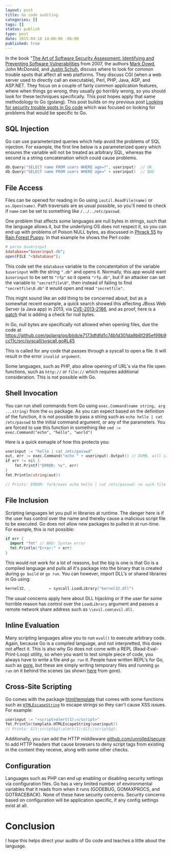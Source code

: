 ```yaml
---
layout: post
title: Go code auditing
categories: []
tags: []
status: publish
type: post
date: 2015-04-18 14:00:00 -06:00
published: true
---
```


In the book "[The Art of Software Security Assessment: Identifying and Preventing Software Vulnerabilities](http://www.amazon.com/Art-Software-Security-Assessment-Vulnerabilities/dp/0321444426) from 2007, the authors [Mark Dowd](https://twitter.com/mdowd), John McDonald, and [Justin Schuh](https://twitter.com/justinschuh), discuss where to look for common trouble spots that affect all web platforms.  They discuss CGI (when a web server used to directly call an executable), Perl, PHP, Java, ASP, and ASP.NET. They focus on a couple of fairly common application features, where when things go wrong, they usually go horribly wrong, so you should look for these techniques specifically.  This post hopes apply that same methodology to Go (golang).  This post builds on my previous post [Looking for security trouble spots in Go code](http://0xdabbad00.com/2015/04/12/looking_for_security_trouble_spots_in_go_code/) which was focused on looking for problems that would be specific to Go.



SQL Injection
-------------
Go can use parameterized queries which help avoid the problems of SQL injection.  For example, the first line below is a parameterized query which ensures the variable will not be treated as arbitrary SQL, whereas the second is a string concatenation which could cause problems.

```go
db.Query("SELECT name FROM users WHERE age=?", userinput)  // OK
db.Query("SELECT name FROM users WHERE age=" + userinput)  // BAD
```


File Access
-----------
Files can be opened for reading in Go using `ioutil.ReadFile(name)` or `os.Open(name)`.  Path traversals are as usual possible, so you'll need to check if `name` can be set to something like `/../../etc/passwd`.

One problem that affects some languages are null bytes in strings, such that the language allows it, but the underlying OS does not respect it, so you can end up with problems of Poison NULL bytes, as discussed in [Phrack 55](http://phrack.org/issues/55/7.html) by [Rain Forest Puppy](https://twitter.com/j4istal).  In that example he shows the Perl code:

```perl
# parse $userinput
$database="$userinput.db";
open(FILE "<$database");
```

This code set the `$database` variable to the concatentation of the variable `$userinput` with the string `".db"` and opens it.  Normally, this app would want `$userinput` to be set to `"rfp"` so it opens `"rfp.db"`, but if an attacker can set the variable to `"secretfile\0"`, then instead of failing to find `"secretfile\0.db"` it would open and read `"secretfile"`.  

This might sound like an odd thing to be concerned about, but as a somewhat recent example, a quick search showed this affecting JBoss Web Server (a Java app) in 2013, via [CVE-2013-2186](https://web.nvd.nist.gov/view/vuln/detail?vulnId=CVE-2013-2186), and as proof, here is a [patch](https://git.centos.org/patch/rpms!thermostat1-apache-commons-fileupload/d140978788ad80704e0fac41c86a926191e0b05b/SOURCES!CVE-2013-2186-commons-fileupload.patch) that is adding a check for null bytes.

In Go, null bytes are specifically not allowed when opening files, due the code at https://github.com/golang/go/blob/e7173dfdfd1c74b1d301da9b6f295ef99b9cc11c/src/syscall/syscall.go#L45

This is called for any code that passes through a syscall to open a file.  It will result in the error `invalid argument`. 

Some languages, such as PHP, also allow opening of URL's via the file open functions, such as `http://` or `file://` which requires additional consideration.  This is not possible with Go. 


Shell Invocation
----------------
You can run shell commands from Go using `exec.Command(name string, arg ...string)` from the `os` package. As you can expect based on the definition of the function, it is not possible to pass a string such as `echo hello | cat /etc/passwd` to the initial command argument, or any of the parameters.  You are forced to use this function in something like `cmd := exec.Command("echo", "hello", "world")`

Here is a quick exmaple of how this protects you:

```go
userinput := "hello | cat /etc/passwd"
out, err := exec.Command("echo " + userinput).Output() // DUMB, will cause errors
if err != nil {
	fmt.Printf("ERROR: %v", err)
}
fmt.Println(string(out))

// Prints: ERROR: fork/exec echo hello | cat /etc/passwd: no such file or directory
```



File Inclusion
--------------
Scripting languages let you pull in libraries at runtime.  The danger here is if the user has control over the name and thereby cause a malicious script file to be executed.  Go does not allow new packages to pulled in at run-time.  For example, this is not possible:

```Go
if err {
  import "fmt" // BAD: Syntax error
  fmt.Println("Error:" + err)
}
```

This would not work for a lot of reasons, but the big is one is that Go is a compiled language and pulls all it's package into the binary that is created during `go build` or `go run`.  You can however, import DLL's or shared libraries in Go using:

```Go
kernel32, _        = syscall.LoadLibrary("kernel32.dll")
```

The usual concerns apply here about DLL hijacking or if the user for some horrible reason has control over the `LoadLibrary` argument and passes a remote network share address such as `\\evil.com\evil.dll`.




Inline Evaluation
-----------------
Many scripting languages allow you to run `eval()` to execute arbitrary code.  Again, because Go is a compiled language, and not interpretted, this does not affect it.  This is also why Go does not come with a REPL (Read-Eval-Print-Loop) utility, so when you want to test simple piece of code, you always have to write a file and `go run` it.  People have written REPL's for Go, such as [gore](https://github.com/sriram-srinivasan/gore), but these are simply writing temporary files and running `go run` on it behind the scenes (as shown [here](https://github.com/sriram-srinivasan/gore) from gore). 


Cross-Site Scripting
--------------------
Go comes with the package [html/template](http://golang.org/pkg/html/template/) that comes with some functions such as [`HTMLEscapeString`](http://golang.org/pkg/html/template/#HTMLEscapeString) to escape strings so they can't cause XSS issues.  For example:

```go
userinput := "<script>alert(1);</script>"
fmt.Println(template.HTMLEscapeString(userinput))
// Prints: &lt;script&gt;alert(1);&lt;/script&gt;
```

Additionally, you can add the HTTP middleware [github.com/unrolled/secure](https://github.com/unrolled/secure) to add HTTP headers that cause browsers to deny script tags from existing in the content they receive, along with some other checks.


Configuration
------------- 
Languages such as PHP can end up enabling or disabling security settings via configuration files.  Go has a very limited number of environmental variables that it reads from when it runs (GODEBUG, GOMAXPROCS, and GOTRACEBACK).  None of these have security concerns.  Security concerns based on configuration will be application specific, if any config settings exist at all. 


Conclusion
==========
I hope this helps direct your audits of Go code and teaches a little about the language.